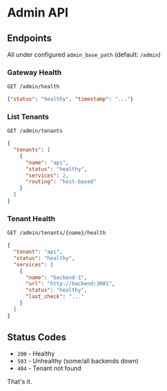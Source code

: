 # Admin API

## Endpoints

All under configured `admin_base_path` (default: `/admin`)

### Gateway Health
```bash
GET /admin/health
```
```json
{"status": "healthy", "timestamp": "..."}
```

### List Tenants
```bash
GET /admin/tenants
```
```json
{
  "tenants": [
    {
      "name": "api",
      "status": "healthy",
      "services": 2,
      "routing": "host-based"
    }
  ]
}
```

### Tenant Health
```bash
GET /admin/tenants/{name}/health
```
```json
{
  "tenant": "api",
  "status": "healthy",
  "services": [
    {
      "name": "backend-1",
      "url": "http://backend:3001",
      "status": "healthy",
      "last_check": "..."
    }
  ]
}
```

## Status Codes

- `200` - Healthy
- `503` - Unhealthy (some/all backends down)
- `404` - Tenant not found

That's it.
